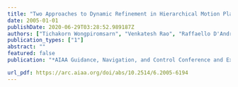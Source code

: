 ```yaml
---
title: "Two Approaches to Dynamic Refinement in Hierarchical Motion Planning"
date: 2005-01-01
publishDate: 2020-06-29T03:28:52.989187Z
authors: ["Tichakorn Wongpiromsarn", "Venkatesh Rao", "Raffaello D'Andrea"]
publication_types: ["1"]
abstract: ""
featured: false
publication: "*AIAA Guidance, Navigation, and Control Conference and Exhibit*"

url_pdf: https://arc.aiaa.org/doi/abs/10.2514/6.2005-6194
---
```

